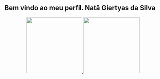 ## Bem vindo ao meu perfil. Natã Giertyas da Silva 
<div align="center">
  <a href="https://github.com/nata-moderniza">
  <img height="180em" src="https://github-readme-stats.vercel.app/api?username=nata-moderniza&show_icons=true&theme=dark&include_all_commits=true&count_private=true"/>
  <img height="180em" src="https://github-readme-stats.vercel.app/api/top-langs/?username=devgiertyas&layout=compact&langs_count=7&theme=dark"/>
</div>

</div>
